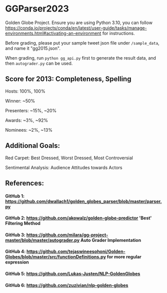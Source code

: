 # GGParser2023
Golden Globe Project.
Ensure you are using Python 3.10, you can follow https://conda.io/projects/conda/en/latest/user-guide/tasks/manage-environments.html#activating-an-environment for instructions.

Before grading, please put your sample tweet json file under ``/sample_data``, and name it "gg2015.json".

When grading, run ``python gg_api.py`` first to generate the result data, and then ``autograder.py`` can be used.

## Score for 2013: Completeness, Spelling
Hosts: 100%, 100%

Winner: ~50%

Presenters: ~15%, ~20%

Awards: ~3%, ~92%

Nominees: ~2%, ~13%

## Additional Goals:
Red Carpet: Best Dressed, Worst Dressed, Most Controversial

Sentimental Analysis: Audience Attitudes towards Actors

## References:
#### GitHub 1: https://github.com/dwallach1/golden_globes_parser/blob/master/parser.py
#### GitHub 2: https://github.com/akowalz/golden-globe-predictor 'Best' Filtering Method
#### GitHub 3: https://github.com/milara/gg-project-master/blob/master/autograder.py Auto Grader Implementation
#### GitHub 4: https://github.com/tejaswineesohoni/Golden-Globes/blob/master/src/functionDefinitions.py for more regular expression
#### GitHub 5: https://github.com/Lukas-Justen/NLP-GoldenGlobes
#### GitHub 6: https://github.com/zuzivian/nlp-golden-globes
